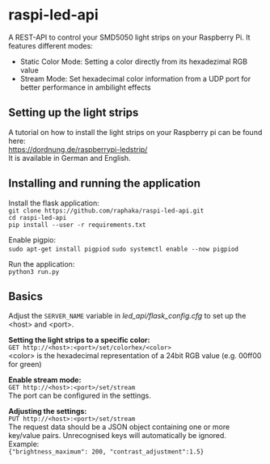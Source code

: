 # raspi-led-api

A REST-API to control your SMD5050 light strips on your Raspberry Pi.
It features different modes:
* Static Color Mode: Setting a color directly from its hexadezimal RGB value
* Stream Mode: Set hexadecimal color information from a UDP port for better performance in ambilight effects

## Setting up the light strips
A tutorial on how to install the light strips on your Raspberry pi can be found here:  
https://dordnung.de/raspberrypi-ledstrip/  
It is available in German and English.

## Installing and running the application
Install the flask application:  
`git clone https://github.com/raphaka/raspi-led-api.git`  
`cd raspi-led-api`  
`pip install --user -r requirements.txt`  

Enable pigpio:  
`sudo apt-get install pigpiod`
`sudo systemctl enable --now pigpiod`

Run the application:  
`python3 run.py`

## Basics
Adjust the `SERVER_NAME` variable in _led_api/flask_config.cfg_ to set up the \<host\> and \<port\>.


**Setting the light strips to a specific color:**  
`GET http://<host>:<port>/set/colorhex/<color>`  
\<color\> is the hexadecimal representation of a 24bit RGB value (e.g. 00ff00 for green)


**Enable stream mode:**  
`GET http://<host>:<port>/set/stream`  
The port can be configured in the settings.


**Adjusting the settings:**  
`PUT http://<host>:<port>/set/stream`  
The request data should be a JSON object containing one or more key/value pairs.
Unrecognised keys will automatically be ignored.  
Example:  
`{"brightness_maximum": 200, "contrast_adjustment":1.5}`
